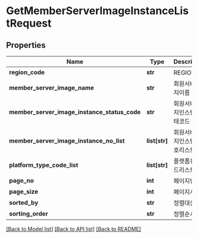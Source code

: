 # GetMemberServerImageInstanceListRequest

## Properties
Name | Type | Description | Notes
------------ | ------------- | ------------- | -------------
**region_code** | **str** | REGION코드 | [optional] 
**member_server_image_name** | **str** | 회원서버이미지이름 | [optional] 
**member_server_image_instance_status_code** | **str** | 회원서버이미지인스턴스상태코드 | [optional] 
**member_server_image_instance_no_list** | **list[str]** | 회원서버이미지인스턴스번호리스트 | [optional] 
**platform_type_code_list** | **list[str]** | 플랫폼유형코드리스트 | [optional] 
**page_no** | **int** | 페이지번호 | [optional] 
**page_size** | **int** | 페이지사이즈 | [optional] 
**sorted_by** | **str** | 정렬대상 | [optional] 
**sorting_order** | **str** | 정렬순서 | [optional] 

[[Back to Model list]](../README.md#documentation-for-models) [[Back to API list]](../README.md#documentation-for-api-endpoints) [[Back to README]](../README.md)


